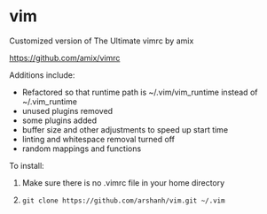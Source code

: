 # vim

Customized version of The Ultimate vimrc by amix

https://github.com/amix/vimrc

Additions include:
- Refactored so that runtime path is ~/.vim/vim_runtime instead of ~/.vim_runtime
- unused plugins removed
- some plugins added
- buffer size and other adjustments to speed up start time
- linting and whitespace removal turned off
- random mappings and functions

To install:
1. Make sure there is no .vimrc file in your home directory

2. ```git clone https://github.com/arshanh/vim.git ~/.vim```
